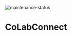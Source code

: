![maintenance-status](https://img.shields.io/badge/maintenance-actively--developed-brightgreen.svg)

# CoLabConnect
